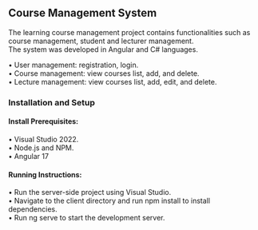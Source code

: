 ##  Course Management System
The learning course management project contains functionalities such as course management, student and lecturer management.<br/>
The system was developed in Angular and C# languages.
<br />

•	User management: registration, login.<br />
•	Course management: view courses list, add, and delete.<br />
•	Lecture management: view courses list, add, edit, and delete.<br />


### Installation and Setup
 #### Install Prerequisites:<br />
•	Visual Studio 2022.<br />
•	Node.js and NPM.<br />
•	Angular 17<br />

#### Running Instructions:
•	Run the server-side project using Visual Studio.<br />
•	Navigate to the client directory and run npm install to install dependencies.<br />
•	Run ng serve to start the development server.


